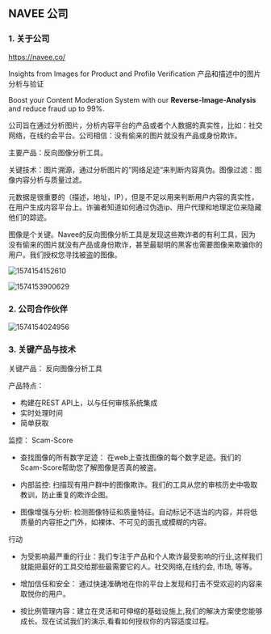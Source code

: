 ## NAVEE  公司

### 1. 关于公司

https://navee.co/

Insights from Images for Product and Profile Verification 产品和描述中的图片分析与验证

Boost your Content Moderation System with our **Reverse-Image-Analysis** and reduce fraud up to 99%.

公司旨在通过分析图片，分析内容平台的产品或者个人数据的真实性，比如：社交网络，在线约会平台。公司相信：没有偷来的图片就没有产品或身份欺诈。

主要产品：反向图像分析工具。 

关键技术：图片溯源，通过分析图片的”网络足迹“来判断内容真伪。图像过滤：图像内容分析与质量过滤。

元数据是很重要的（描述，地址，IP），但是不足以用来判断用户内容的真实性，在用户生成内容平台上。诈骗者知道如何通过伪造ip、用户代理和地理定位来隐藏他们的踪迹。

图像是个关键。Navee的反向图像分析工具是发现这些欺诈者的有利工具，因为没有偷来的图片就没有产品或身份欺诈，甚至最聪明的黑客也需要图像来欺骗你的用户。我们授权您寻找被盗的图像。

![1574154152610](D:\Notes\raw_images\1574154152610.png)

![1574153900629](D:\Notes\raw_images\1574153900629.png)



### 2. 公司合作伙伴

![1574154024956](D:\Notes\raw_images\1574154024956.png)

### 3. 关键产品与技术

关键产品： 反向图像分析工具 

产品特点： 

- 构建在REST API上，以与任何审核系统集成
- 实时处理时间
- 简单获取

监控： Scam-Score

- 查找图像的所有数字足迹： 在web上查找图像的每个数字足迹。我们的Scam-Score帮助您了解图像是否真的被盗。

- 内部监控: 扫描现有用户群中的图像欺诈。我们的工具从您的审核历史中吸取教训，防止重复的欺诈企图。

- 图像增强与分析:  检测图像特征和质量特征。自动标记不适当的内容，并将低质量的内容拒之门外，如裸体、不可见的面孔或模糊的内容。

行动

- 为受影响最严重的行业：我们专注于产品和个人欺诈最受影响的行业,这样我们就能把最好的工具交给那些最需要它的人。社交网络,在线约会, 市场, 等等。
- 增加信任和安全： 通过快速准确地在你的平台上发现和打击不受欢迎的内容来取悦你的用户。

- 按比例管理内容：建立在灵活和可伸缩的基础设施上,我们的解决方案使您能够成长。现在试试我们的演示,看看如何授权你的内容适度过程。

